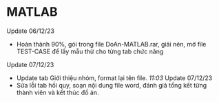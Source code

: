 # MATLAB
Update 06/12/23
- Hoàn thành 90%, gói trong file DoAn-MATLAB.rar, giải nén, mở file TEST-CASE để lấy mẫu thử cho từng tab chức năng

Update 07/12/23
- Update tab Giới thiệu nhóm, format lại tên file.
*11:03* Update 07/12/23
- Sửa lỗi tab hồi quy, soạn nội dung file word, đánh giả tổng kết từng thành viên và kết thúc đồ án.
